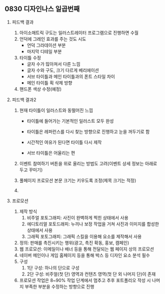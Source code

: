 ## 0830 디자인나스 일곱번째

1. 피드백 결과
   1. 아이소매트릭 구도는 일러스트레이터 프로그램으로 진행하면 수월
   2. 언덕에 그레인 효과를 주는 것도 시도
      - 언덕 그라데이션 부분
      - 마지막 디테일 부분
   3. 타이틀 수정
      - 글자 수가 많아져서 다른 느낌
      - 글자 수와 구도, 크기 다르게 베리에이션
      - 서브 타이틀과 메인 타이틀과의 폰트 스타일 차이
      - 메인 타이틀 획 삭제 방향
   4. 핸드폰 색상 수정(예정)

2. 피드백 결과2

   1. 현재 타이틀이 일러스트와 동떨어진 느낌

      - 타이틀에 들어가는 기본적인 일러스트 모두 완성


      - 타이틀은 레퍼런스를 다시 찾는 방향으로 진행하고 눈을 꺼두기로 함
      - 시간적인 여유가 된다면 타이틀 다시 제작
      - 서브 타이틀은 어울리는 편

   2. 이벤트 참여하기 버튼을 위로 올리는 방법도 고려(이벤트 상세 정보는 아래로 두고 꾸미기)

   3. 풀페이지 프로모션 본문 크기는 키우도록 조정(제목 크기는 적정)

   4. ​

3. 프로모션

   1. 제작 방식
      1. 비주얼 포토그래피: 사진이 완벽하게 찍힌 상태에서 사용
      2. 에디토리얼 포토드래피: 누끼나 보정 작업을 거쳐 사진과 이미지를 합성한 상태에서 사용
      3. 그래픽 포토그래피: 그래픽 스킬을 이용해 요소를 제작해서 사용
   2. 정의: 판매를 촉진시키는 행위(광고, 촉진 확동, 홍보, 캠페인)
   3. 웹 프로모션: 이메일이나 배너 등을 통해 전달되는 웹 페이지 상의 프로모션
   4. 네이버 메인이나 게임 홈페이지 등을 통해 박스 등 디자인 요소 분석 필수
   5. 구성
      1. 1단 구성: 하나의 단으로 구성
      2. 2단 구성: 비주얼(첫 단) 영역과 컨텐츠 영역(첫 단 외 나머지 단)이 존재
   6. 프로모션 작업은 8~90% 작업 단계에서 멈추고 추후 포트폴리오 작성 시 나머지 부족한 부분을 수정하는 방향으로 진행